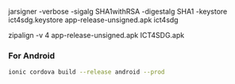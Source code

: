 
jarsigner -verbose -sigalg SHA1withRSA -digestalg SHA1 -keystore ict4sdg.keystore app-release-unsigned.apk ict4sdg

zipalign -v 4 app-release-unsigned.apk ICT4SDG.apk


### For Android
```bash
ionic cordova build --release android --prod
```
